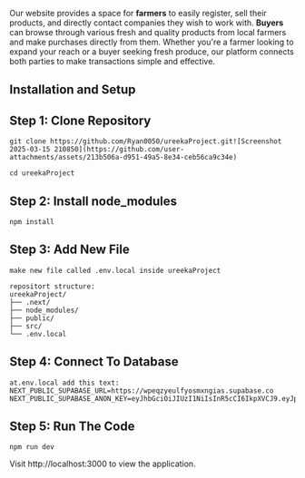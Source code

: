 Our website provides a space for **farmers** to easily register, sell their products, and directly contact companies they wish to work with. **Buyers** can browse through various fresh and quality products from local farmers and make purchases directly from them. Whether you're a farmer looking to expand your reach or a buyer seeking fresh produce, our platform connects both parties to make transactions simple and effective.

## Installation and Setup
## Step 1: Clone Repository
```
git clone https://github.com/Ryan0050/ureekaProject.git![Screenshot 2025-03-15 210850](https://github.com/user-attachments/assets/213b506a-d951-49a5-8e34-ceb56ca9c34e)

cd ureekaProject
```

## Step 2: Install node_modules
```
npm install
```

## Step 3: Add New File
```
make new file called .env.local inside ureekaProject

repositort structure:
ureekaProject/
├── .next/
├── node_modules/
├── public/
├── src/
└── .env.local
```

## Step 4: Connect To Database
```
at.env.local add this text:
NEXT_PUBLIC_SUPABASE_URL=https://wpeqzyeulfyosmxngias.supabase.co
NEXT_PUBLIC_SUPABASE_ANON_KEY=eyJhbGciOiJIUzI1NiIsInR5cCI6IkpXVCJ9.eyJpc3MiOiJzdXBhYmFzZSIsInJlZiI6IndwZXF6eWV1bGZ5b3NteG5naWFzIiwicm9sZSI6ImFub24iLCJpYXQiOjE3NDEwNzI5ODcsImV4cCI6MjA1NjY0ODk4N30.WtnEMMrGWoe6US223cRb2Sped3FZMzudSs71Cmyr0Vo
```

## Step 5: Run The Code
```
npm run dev
```
Visit http://localhost:3000 to view the application.
